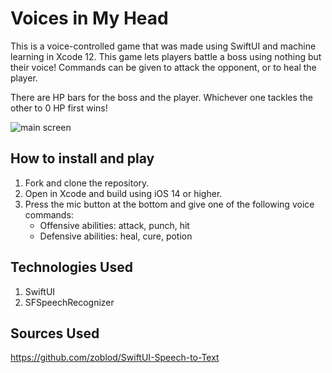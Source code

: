 # Voices in My Head

This is a voice-controlled game that was made using SwiftUI and machine learning in Xcode 12. This game lets players battle a boss using nothing but their voice! Commands can be given to attack the opponent, or to heal the player.

There are HP bars for the boss and the player. Whichever one tackles the other to 0 HP first wins!

![main screen](./Resources/voices.png)

## How to install and play
1. Fork and clone the repository.
2. Open in Xcode and build using iOS 14 or higher.
3. Press the mic button at the bottom and give one of the following voice commands:
    * Offensive abilities: attack, punch, hit
    * Defensive abilities: heal, cure, potion

## Technologies Used
1. SwiftUI
2. SFSpeechRecognizer

## Sources Used
https://github.com/zoblod/SwiftUI-Speech-to-Text
